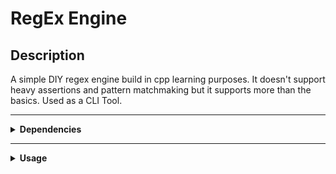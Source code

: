 # RegEx Engine 

## Description

A simple DIY regex engine build in cpp learning purposes.
It doesn't support heavy assertions and pattern matchmaking but it supports more than the basics.
Used as a CLI Tool.

---
 
<details>
<summary><strong>Dependencies</strong></summary>
<br>
- g++ (or gcc) v15.1.1 .
- [boost library](https://www.boost.org/doc/libs/latest/doc/html/program_options.html).

### Note:
> I used this cheat sheet as a reference : [cheat sheet](https://www.keycdn.com/support/regex-cheat-sheet).

</details>

---

<details>
<summary><strong>Usage</strong></summary>
> Compile it with:
```bash
$ make compile 
```

> Then run this to get the description:

```bash
$ regexen --help (or -h)
```
<br>
</details> 

